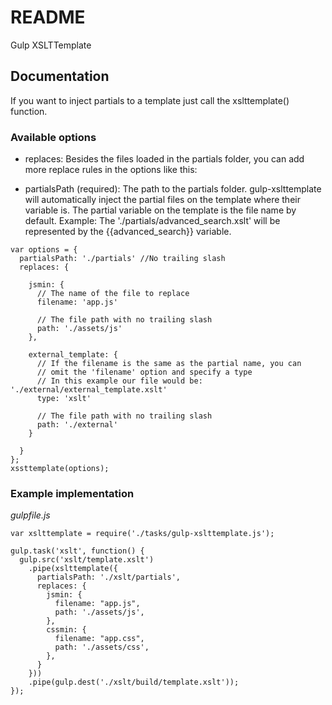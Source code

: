 # README #

Gulp XSLTTemplate

## Documentation ##

If you want to inject partials to a template just call the xslttemplate() function.

### Available options ###
- replaces: Besides the files loaded in the partials folder, you can add more replace rules in the options like this:

- partialsPath (required): The path to the partials folder. gulp-xslttemplate will automatically inject the partial files on the template where their variable is. The partial variable on the template is the file name by default. Example: The './partials/advanced_search.xslt' will be represented by the {{advanced_search}} variable.

```
var options = {
  partialsPath: './partials' //No trailing slash
  replaces: {
    
    jsmin: {
      // The name of the file to replace
      filename: 'app.js'

      // The file path with no trailing slash
      path: './assets/js'
    },

    external_template: {
      // If the filename is the same as the partial name, you can
      // omit the 'filename' option and specify a type
      // In this example our file would be: './external/external_template.xslt'
      type: 'xslt'
       
      // The file path with no trailing slash
      path: './external'
    }

  }
};
xssttemplate(options);
```

### Example implementation ###
_gulpfile.js_
```
var xslttemplate = require('./tasks/gulp-xslttemplate.js');

gulp.task('xslt', function() {
  gulp.src('xslt/template.xslt')
    .pipe(xslttemplate({
      partialsPath: './xslt/partials',
      replaces: {
        jsmin: {
          filename: "app.js",
          path: './assets/js',
        },
        cssmin: {
          filename: "app.css",
          path: './assets/css',
        },
      }
    }))
    .pipe(gulp.dest('./xslt/build/template.xslt'));
});
```
